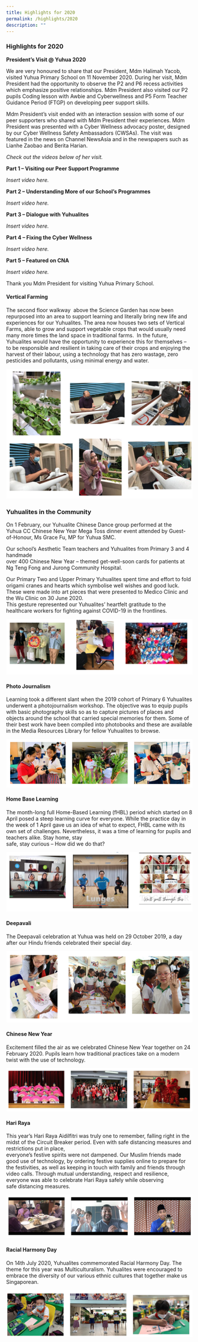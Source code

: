 ```yaml
---
title: Highlights for 2020
permalink: /highlights/2020
description: ""
---
```

### Highlights for 2020

**President’s Visit @ Yuhua 2020**

We are very honoured to share that our President, Mdm Halimah Yacob, visited Yuhua Primary School on 11 November 2020. During her visit, Mdm President had the opportunity to observe the P2 and P6 recess activities which emphasize positive relationships. Mdm President also visited our P2 pupils Coding lesson with Awbie and Cyberwellness and P5 Form Teacher Guidance Period (FTGP) on developing peer support skills.

Mdm President’s visit ended with an interaction session with some of our peer supporters who shared with Mdm President their experiences. Mdm President was presented with a Cyber Wellness advocacy poster, designed by our Cyber Wellness Safety Ambassadors (CWSAs). The visit was featured in the news on Channel NewsAsia and in the newspapers such as Lianhe Zaobao and Berita Harian.

_Check out the videos below of her visit._

**Part 1 – Visiting our Peer Support Programme**

*Insert video here.*

**Part 2 – Understanding More of our School’s Programmes**

*Insert video here.*

**Part 3 – Dialogue with Yuhualites**

*Insert video here.*

**Part 4 – Fixing the Cyber Wellness**

*Insert video here.*

**Part 5 – Featured on CNA**

*Insert video here.*

Thank you Mdm President for visiting Yuhua Primary School.

#### Vertical Farming

The second floor walkway  above the Science Garden has now been repurposed into an area to support learning and literally bring new life and experiences for our Yuhualites. The area now houses two sets of Vertical Farms, able to grow and support vegetable crops that would usually need many more times the land space in traditional farms.  In the future, Yuhualites would have the opportunity to experience this for themselves – to be responsible and resilient in taking care of their crops and enjoying the harvest of their labour, using a technology that has zero wastage, zero pesticides and pollutants, using minimal energy and water.

![](/images/garden1.png)

### Yuhualites in the Community

On 1 February, our Yuhualite Chinese Dance group performed at the Yuhua CC Chinese New Year Mega Toss dinner event attended by Guest-of-Honour, Ms Grace Fu, MP for Yuhua SMC.

Our school’s Aesthetic Team teachers and Yuhualites from Primary 3 and 4 handmade  
over 400 Chinese New Year – themed get-well-soon cards for patients at Ng Teng Fong and Jurong Community Hospital.

Our Primary Two and Upper Primary Yuhualites spent time and effort to fold origami cranes and hearts which symbolise well wishes and good luck. These were made into art pieces that were presented to Medico Clinic and the Wu Clinic on 30 June 2020.  
This gesture represented our Yuhualites’ heartfelt gratitude to the healthcare workers for fighting against COVID-19 in the frontlines.

![](/images/highlight5.png)

#### Photo Journalism

Learning took a different slant when the 2019 cohort of Primary 6 Yuhualites underwent a photojournalism workshop. The objective was to equip pupils with basic photography skills so as to capture pictures of places and objects around the school that carried special memories for them. Some of their best work have been compiled into photobooks and these are available in the Media Resources Library for fellow Yuhualites to browse.

![](/images/highligh6.png)

#### Home Base Learning

The month-long full Home-Based Learning (fHBL) period which started on 8 April posed a steep learning curve for everyone. While the practice day in the week of 1 April gave us an idea of what to expect, FHBL came with its own set of challenges. Nevertheless, it was a time of learning for pupils and teachers alike. Stay home, stay  
safe, stay curious – How did we do that?

![](/images/hightlight7.png)

#### Deepavali

The Deepavali celebration at Yuhua was held on 29 October 2019, a day after our Hindu friends celebrated their special day.

![](/images/highlight8.png)

#### Chinese New Year

Excitement filled the air as we celebrated Chinese New Year together on 24 February 2020. Pupils learn how traditional practices take on a modern twist with the use of technology.

![](/images/highlight9.png)

#### Hari Raya

This year’s Hari Raya Aidilfitri was truly one to remember, falling right in the midst of the Circuit Breaker period. Even with safe distancing measures and restrictions put in place,  
everyone’s festive spirits were not dampened. Our Muslim friends made good use of technology, by ordering festive supplies online to prepare for the festivities, as well as keeping in touch with family and friends through video calls. Through mutual understanding, respect and resilience, everyone was able to celebrate Hari Raya safely while observing safe distancing measures.

![](/images/highlight10.png)

#### Racial Harmony Day

On 14th July 2020, Yuhualites commemorated Racial Harmony Day. The theme for this year was Multiculturalism. Yuhualites were encouraged to embrace the diversity of our various ethnic cultures that together make us Singaporean.

![](/images/highlight11.png)